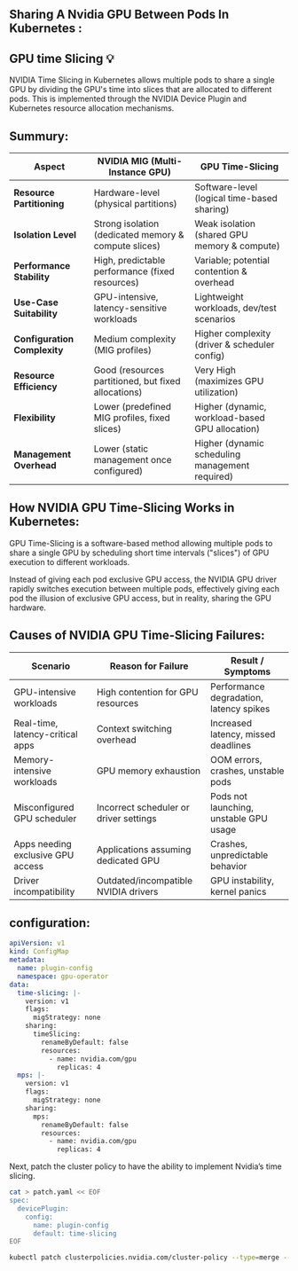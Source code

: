 ## Sharing A Nvidia GPU Between Pods In Kubernetes :

## GPU time Slicing 💡

NVIDIA Time Slicing in Kubernetes allows multiple pods to share a single GPU by dividing the GPU's time into slices that are allocated to different pods. This is implemented through the NVIDIA Device Plugin and Kubernetes resource allocation mechanisms.

## Summury:

| Aspect                      | NVIDIA MIG (Multi-Instance GPU)                       | GPU Time-Slicing                                |
|-----------------------------|-------------------------------------------------------|-------------------------------------------------|
| **Resource Partitioning**   | Hardware-level (physical partitions)                  | Software-level (logical time-based sharing)     |
| **Isolation Level**         | Strong isolation (dedicated memory & compute slices)  | Weak isolation (shared GPU memory & compute)    |
| **Performance Stability**   | High, predictable performance (fixed resources)       | Variable; potential contention & overhead       |
| **Use-Case Suitability**    | GPU-intensive, latency-sensitive workloads            | Lightweight workloads, dev/test scenarios       |
| **Configuration Complexity**| Medium complexity (MIG profiles)                      | Higher complexity (driver & scheduler config)   |
| **Resource Efficiency**     | Good (resources partitioned, but fixed allocations)   | Very High (maximizes GPU utilization)           |
| **Flexibility**             | Lower (predefined MIG profiles, fixed slices)         | Higher (dynamic, workload-based GPU allocation) |
| **Management Overhead**     | Lower (static management once configured)             | Higher (dynamic scheduling management required) |

## How NVIDIA GPU Time-Slicing Works in Kubernetes:

GPU Time-Slicing is a software-based method allowing multiple pods to share a single GPU by scheduling short time intervals ("slices") of GPU execution to different workloads.

Instead of giving each pod exclusive GPU access, the NVIDIA GPU driver rapidly switches execution between multiple pods, effectively giving each pod the illusion of exclusive GPU access, but in reality, sharing the GPU hardware.

##  Causes of NVIDIA GPU Time-Slicing Failures:

| Scenario                          | Reason for Failure                            | Result / Symptoms                      |
|-----------------------------------|-----------------------------------------------|----------------------------------------|
| GPU-intensive workloads           | High contention for GPU resources             | Performance degradation, latency spikes|
| Real-time, latency-critical apps  | Context switching overhead                    | Increased latency, missed deadlines    |
| Memory-intensive workloads        | GPU memory exhaustion                         | OOM errors, crashes, unstable pods     |
| Misconfigured GPU scheduler       | Incorrect scheduler or driver settings        | Pods not launching, unstable GPU usage |
| Apps needing exclusive GPU access | Applications assuming dedicated GPU           | Crashes, unpredictable behavior        |
| Driver incompatibility            | Outdated/incompatible NVIDIA drivers          | GPU instability, kernel panics         |


## configuration:

```yaml
apiVersion: v1
kind: ConfigMap
metadata:
  name: plugin-config
  namespace: gpu-operator
data:
  time-slicing: |-
    version: v1
    flags:
      migStrategy: none
    sharing:
      timeSlicing:
        renameByDefault: false
        resources:
          - name: nvidia.com/gpu
            replicas: 4
  mps: |-
    version: v1
    flags:
      migStrategy: none
    sharing:
      mps:
        renameByDefault: false
        resources:
          - name: nvidia.com/gpu
            replicas: 4
```

Next, patch the cluster policy to have the ability to implement Nvidia’s time slicing.

```bash
cat > patch.yaml << EOF
spec:
  devicePlugin:
    config:
      name: plugin-config
      default: time-slicing
EOF

kubectl patch clusterpolicies.nvidia.com/cluster-policy --type=merge --patch-file=patch.yaml
```